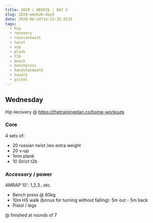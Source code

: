 ```yaml
---
title: 2020 | WEEK26 | DAY 3
slug: 2020-week26-day3
date: 2020-06-24T14:15:35.913Z
tags:
  - hip
  - recovery
  - russiantwist
  - twist
  - vup
  - plank
  - t2b
  - bench
  - benchpress
  - handstandwalk
  - hswalk
  - pistol
---
```

## Wednesday

Hip recovery @ <https://thetrainingplan.co/home-workouts>

### Core

4 sets of:

* 20 russian twist /wo extra weight
* 20 v-up
* 1min plank
* 10 Strict t2b

### Accessory / power

AMRAP 10': 1,2,3...etc.

* Bench press @ 80kg
* 10m HS walk (bonus for turning without falling): 5m out - 5m back
* Pistol / legs

@ finished at rounds of 7